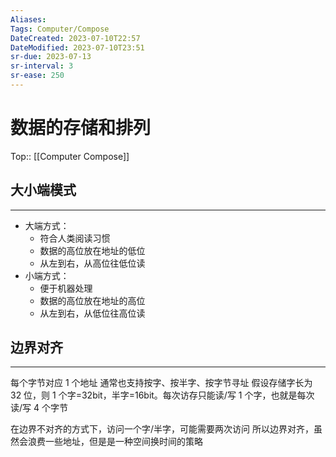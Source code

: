 ```yaml
---
Aliases: 
Tags: Computer/Compose 
DateCreated: 2023-07-10T22:57
DateModified: 2023-07-10T23:51
sr-due: 2023-07-13
sr-interval: 3
sr-ease: 250
---
```

# 数据的存储和排列
Top:: [[Computer Compose]]

## 大小端模式
---
- 大端方式：
	- 符合人类阅读习惯
	- 数据的高位放在地址的低位
	- 从左到右，从高位往低位读
- 小端方式：
	- 便于机器处理
	- 数据的高位放在地址的高位
	- 从左到右，从低位往高位读

## 边界对齐
---
每个字节对应 1 个地址
通常也支持按字、按半字、按字节寻址
假设存储字长为 32 位，则 1 个字=32bit，半字=16bit。每次访存只能读/写 1 个字，也就是每次读/写 4 个字节

在边界不对齐的方式下，访问一个字/半字，可能需要两次访问
所以边界对齐，虽然会浪费一些地址，但是是一种空间换时间的策略
